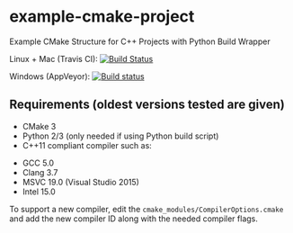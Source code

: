 # example-cmake-project

Example CMake Structure for C++ Projects with Python Build Wrapper

Linux + Mac (Travis CI): [![Build Status](https://travis-ci.org/calebwherry/example-cmake-project.svg?branch=master)](https://travis-ci.org/calebwherry/example-cmake-project)

Windows (AppVeyor): [![Build status](https://ci.appveyor.com/api/projects/status/41xl917ixa8olab4?svg=true)](https://ci.appveyor.com/project/calebwherry/example-cmake-project)

## Requirements (oldest versions tested are given)

* CMake 3
* Python 2/3 (only needed if using Python build script)
* C++11 compliant compiler such as:
 + GCC 5.0
 + Clang 3.7
 + MSVC 19.0 (Visual Studio 2015)
 + Intel 15.0

To support a new compiler, edit the `cmake_modules/CompilerOptions.cmake` and add the new compiler ID along with the needed compiler flags.
